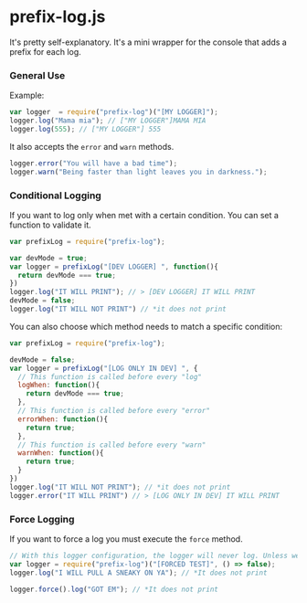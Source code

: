 # prefix-log.js

It's pretty self-explanatory. It's a mini wrapper for the console that adds a prefix for each log.

### General Use
Example:
````javascript
var logger  = require("prefix-log")("[MY LOGGER]");
logger.log("Mama mia"); // ["MY LOGGER"]MAMA MIA
logger.log(555); // ["MY LOGGER"] 555
````

It also accepts the `error` and `warn` methods.
````javascript
logger.error("You will have a bad time");
logger.warn("Being faster than light leaves you in darkness.");
````

### Conditional Logging
If you want to log only when met with a certain condition. You can set a function to validate it.
````javascript
var prefixLog = require("prefix-log");

var devMode = true;
var logger = prefixLog("[DEV LOGGER] ", function(){
  return devMode === true;
})
logger.log("IT WILL PRINT"); // > [DEV LOGGER] IT WILL PRINT
devMode = false;
logger.log("IT WILL NOT PRINT") // *it does not print
````
You can also choose which method needs to match a specific condition:
````javascript
var prefixLog = require("prefix-log");

devMode = false;
var logger = prefixLog("[LOG ONLY IN DEV] ", {
  // This function is called before every "log"
  logWhen: function(){
    return devMode === true;
  },
  // This function is called before every "error"
  errorWhen: function(){
    return true;
  },
  // This function is called before every "warn"
  warnWhen: function(){
    return true;
  }
})
logger.log("IT WILL NOT PRINT"); // *it does not print
logger.error("IT WILL PRINT") // > [LOG ONLY IN DEV] IT WILL PRINT
````

### Force Logging
If you want to force a log you must execute the `force` method.

````javascript
// With this logger configuration, the logger will never log. Unless we force it
var logger = require("prefix-log")("[FORCED TEST]", () => false);
logger.log("I WILL PULL A SNEAKY ON YA"); // *It does not print

logger.force().log("GOT EM"); // *It does not print

````
